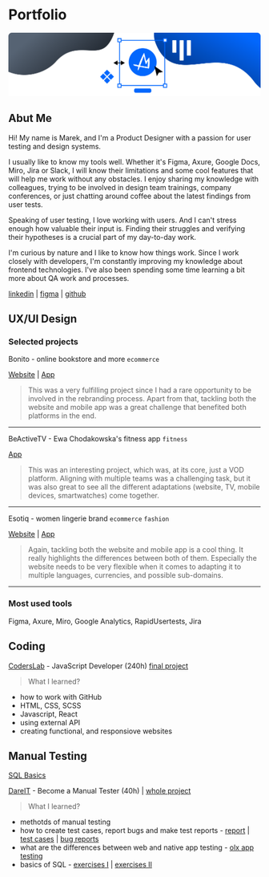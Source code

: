 # Portfolio
![Doodle with an "M' letter in the middle.](/assets/images/cover.png)
## Abut Me
Hi! My name is Marek, and I'm a Product Designer with a passion for user testing and design systems.

I usually like to know my tools well. Whether it's Figma, Axure, Google Docs, Miro, Jira or Slack, I will know their limitations and some cool features that will help me work without any obstacles. I enjoy sharing my knowledge with colleagues, trying to be involved in design team trainings, company conferences, or just chatting around coffee about the latest findings from user tests.

Speaking of user testing, I love working with users. And I can't stress enough how valuable their input is. Finding their struggles and verifying their hypotheses is a crucial part of my day-to-day work.

I'm curious by nature and I like to know how things work. Since I work closely with developers, I'm constantly improving my knowledge about frontend technologies. I've also been spending some time learning a bit more about QA work and processes.

[linkedin](https://www.linkedin.com/in/marekszmyt/) | [figma](https://www.figma.com/@MarekSzmyt) | [github](https://github.com/MarekSzmyt)

## UX/UI Design
### Selected projects

Bonito - online bookstore and more `ecommerce`

[Website](https://bonito.pl/) | [App](https://apps.apple.com/pl/app/bonito/id1511513709)
> This was a very fulfilling project since I had a rare opportunity to be involved in the rebranding process. Apart from that, tackling both the website and mobile app was a great challenge that benefited both platforms in the end.

---

BeActiveTV - Ewa Chodakowska's fitness app `fitness`

[App](https://apps.apple.com/us/app/beactivetv-pl/id1549817661?platform=iphone)
> This was an interesting project, which was, at its core, just a VOD platform. Aligning with multiple teams was a challenging task, but it was also great to see all the different adaptations (website, TV, mobile devices, smartwatches) come together.

---

Esotiq - women lingerie brand `ecommerce` `fashion`

[Website](https://esotiq.com/pl/pl) | [App](https://apps.apple.com/pl/app/esotiq-bielizna-online/id1641269253?l=pl)
> Again, tackling both the website and mobile app is a cool thing. It really highlights the differences between both of them. Especially the website needs to be very flexible when it comes to adapting it to multiple languages, currencies, and possible sub-domains.

---

### Most used tools
Figma, Axure, Miro, Google Analytics, RapidUsertests, Jira

## Coding

[CodersLab](https://coderslab.pl/pl/javascript-developer-react) - JavaScript Developer (240h) [final project](https://github.com/MarekSzmyt/mars-colonist)

>What I learned?
- how to work with GitHub
- HTML, CSS, SCSS
- Javascript, React
- using external API
- creating functional, and responsiove websites

## Manual Testing

[SQL Basics](https://www.kursysql.pl/szkolenie-sql-w-120-minut/)

[DareIT](https://www.dareit.io/challenges/qa-manual-testing) - Become a Manual Tester (40h) | [whole project](https://github.com/MarekSzmyt/challenge_portfolio_marek#table-of-contents)

>What I learned?
- methotds of manual testing
- how to create test cases, report bugs and make test reports - [report](https://docs.google.com/spreadsheets/d/1iiE9J9AH0uCzbSfIuPodX0WcmWq8aLDkDDmnVszWsa8/edit?usp=sharing) | [test cases](https://docs.google.com/document/d/1UFOdOIuCxAj-YNvehxKNawdWyxfMCO9-I0A9pZeTxfw/edit?usp=sharing) | [bug reports](https://docs.google.com/document/d/15Mj7BSwYYjIpi1GvPfLHnKzI-z15UBQHYx3gEx1i3EQ/edit?usp=sharing)
- what are the differences between web and native app testing - [olx app testing](https://docs.google.com/document/d/1HKlwypUkiFY4RdIiLoQ2dvxXfgyWlWTDc2707NsmrsQ/edit)
- basics of SQL - [exercises I](https://github.com/MarekSzmyt/challenge_portfolio_marek#subtask-3---exercises) | [exercises II](https://github.com/MarekSzmyt/challenge_portfolio_marek#subtask-1---exercises)
